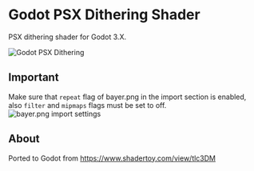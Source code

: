 # Godot PSX Dithering Shader
PSX dithering shader for Godot 3.X. 

![Godot PSX Dithering](https://i.imgur.com/XPgOtHU.gif)

## Important

Make sure that ```repeat``` flag of bayer.png in the import section is enabled, also ```filter``` and ```mipmaps``` flags must be set to off.
![bayer.png import settings](https://i.imgur.com/PLLLjnY.png)

## About

Ported to Godot from https://www.shadertoy.com/view/tlc3DM
